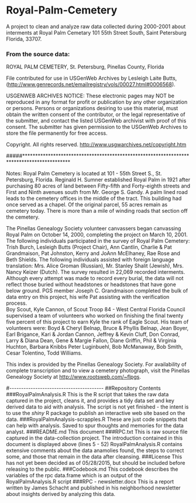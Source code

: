 # Royal-Palm-Cemetery
A project to clean and analyze raw data collected during 2000-2001 about interments at Royal Palm Cemetary 101 55th Street South, Saint Petersburg Florida, 33707.

### From the source data:
ROYAL PALM CEMETERY, St. Petersburg, Pinellas County, Florida

File contributed for use in USGenWeb Archives by Lesleigh Laite Butts, 
(http://www.genrecords.net/emailregistry/vols/00027.html#0006568). 

USGENWEB ARCHIVES NOTICE:  These electronic pages may NOT be reproduced in any format for 
profit or publication by any other organization or persons.  Persons or organizations 
desiring to use this material, must obtain the written consent of the contributor, or the 
legal representative of the submitter, and contact the listed USGenWeb archivist with proof 
of this consent. The submitter has given permission to the USGenWeb Archives to store the 
file permanently for free access.

Copyright.  All rights reserved.
http://www.usgwarchives.net/copyright.htm

#####******************************************************************************************

Notes:  Royal Palm Cemetery is located at 101 - 55th Street S., St. 
Petersburg, Florida. Reginald H. Sumner established Royal Palm in 1921 
after purchasing 80 acres of land between Fifty-fifth and Forty-eighth 
streets and First and Ninth avenues south from Mr. George S. Gandy. A 
palm lined road leads to the cemetery offices in the middle of the tract. 
This building had once served as a chapel. Of the original parcel, 55 acres 
remain as cemetery today. There is more than a mile of winding roads that 
section off the cemetery.  

The Pinellas Genealogy Society volunteer canvassers began canvassing Royal 
Palm on October 14, 2000, completing the project on March 10, 2001. The following 
individuals participated in the survey of Royal Palm Cemetery: Trish Burch, 
Lesleigh Butts (Project Chair), Ann Cantlin, Charlie & Pat Grandmaison, Pat 
Johnston, Kerry and JoAnn McElhaney, Rae Rose and Beth Shields. The following 
individuals assisted with foreign language translation: Mrs. Alice Groman (Russian), 
Mr. Stanley Shalit (Jewish), Mrs. Nancy Keizer (Dutch). The survey resulted in 
22,069 recorded interments. Although every attempt was made to record every burial, 
the data will not reflect those buried without headstones or headstones that have 
gone below ground. PGS member Joseph C. Grandmaison completed the bulk of data 
entry on this project, his wife Pat assisting with the verification process.   
Boy Scout, Kyle Cannon, of Scout Troop 84 - West Central Florida Council supervised 
a team of volunteers who worked on finishing the final twenty five percent of this 
project to earn Kyle the rank of Eagle Scout. His team of volunteers were:  Boyd & 
Cheryl Belnap, Bruce & Phyllis Belnap, Jean Boyer, Earl Brigance, Kari & Jordan Cannon, 
Jeffrey & Kevin Cluff, Don Conrad, Larry & Diana Dean, Gene & Margie Fallon, Diane 
Griffin, Phil & Virginia Huchton, Barbara Knibbs Peter Luginbuehl, Bob McManaway, Bob 
Smith, Cesar Tolentino, Todd Williams.

This index is provided by the Pinellas Genealogy Society.  For availability of 
complete transcription and to view a cemetery photograph, visit the Pinellas 
Genealogy Society at http://www.rootsweb.com/~flpgs.

#----------------------------------------
##Repository Contents
###RoyalPalmAnalysis.R
This is the R script that takes the raw data captured in the project, cleans it, and provides a tidy data set and key derived data to aid with analysis. The script is not yet finished - the intent is to use the *shiny* R package to publish an interactive web site based on the data.
###RoyalPalmAnalysis-scrapples.R
These are just code snippets that can help with analysis.  Saved to spur thoughts and memories for the data analyst.
###README.md
This document
###RPC.txt
This is raw source file captured in the data-collection project. The introduction contained in this document is displayed above (lines 5 - 52)  RoyalPalmAnalysis.R contains extensive comments about the data anamolies found, the steps to correct some, and those that remain in the data after cleansing.
###License
This has not yet been decided as of 05/28/2015, but should be included before releasing to the public.
###Codebook.md
This codebook describes the variables of the rpc data.frame which is an output of the RoyalPalmAnalysis.R script
###RPC - newsletter.docx
This is a report written by James Schacht and published in his neighborhood newsletter about insights derived by analyzing this data.
